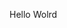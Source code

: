 Hello Wolrd




















































































































































































































































































































































































































































































































































































































































































































































































































































































































































































































































































































































































































































































































































































































































































































































































































































































































































































































































































































































































































































































































































































































































































































































































































































































































































































